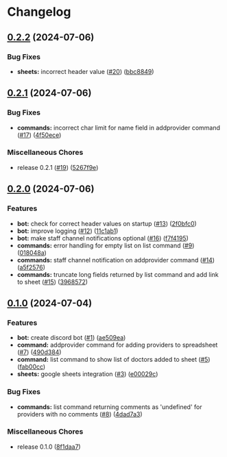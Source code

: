 # Changelog

## [0.2.2](https://github.com/Chattox/discosheets/compare/v0.2.1...v0.2.2) (2024-07-06)


### Bug Fixes

* **sheets:** incorrect header value ([#20](https://github.com/Chattox/discosheets/issues/20)) ([bbc8849](https://github.com/Chattox/discosheets/commit/bbc88499bda949422f76b2cae1955f3939f5bcf2))

## [0.2.1](https://github.com/Chattox/discosheets/compare/v0.2.0...v0.2.1) (2024-07-06)


### Bug Fixes

* **commands:** incorrect char limit for name field in addprovider command ([#17](https://github.com/Chattox/discosheets/issues/17)) ([4f50ece](https://github.com/Chattox/discosheets/commit/4f50ece5c06ca2ffd0ee6c99305eb50230ce3edd))


### Miscellaneous Chores

* release 0.2.1 ([#19](https://github.com/Chattox/discosheets/issues/19)) ([5267f9e](https://github.com/Chattox/discosheets/commit/5267f9e81ed5e7c3b4a461d8f14674c40fd85f6f))

## [0.2.0](https://github.com/Chattox/discosheets/compare/v0.1.0...v0.2.0) (2024-07-06)


### Features

* **bot:** check for correct header values on startup ([#13](https://github.com/Chattox/discosheets/issues/13)) ([2f0bfc0](https://github.com/Chattox/discosheets/commit/2f0bfc0bf0ebfc82d3d896f6e8f53ac813750ad3))
* **bot:** improve logging ([#12](https://github.com/Chattox/discosheets/issues/12)) ([11c1ab1](https://github.com/Chattox/discosheets/commit/11c1ab1e19a9b46bf74de043684babad7ab5ecdc))
* **bot:** make staff channel notifications optional ([#16](https://github.com/Chattox/discosheets/issues/16)) ([f7f4195](https://github.com/Chattox/discosheets/commit/f7f41953a2371679764ba47ad845a2fcb71281f1))
* **commands:** error handling for empty list on list command ([#9](https://github.com/Chattox/discosheets/issues/9)) ([018048a](https://github.com/Chattox/discosheets/commit/018048a91f685a166499cc7056e33ae02912a4bd))
* **commands:** staff channel notification on addprovider command ([#14](https://github.com/Chattox/discosheets/issues/14)) ([a5f2576](https://github.com/Chattox/discosheets/commit/a5f2576fe7115b82177c1fa982c155564848003e))
* **commands:** truncate long fields returned by list command and add link to sheet ([#15](https://github.com/Chattox/discosheets/issues/15)) ([3968572](https://github.com/Chattox/discosheets/commit/3968572162960e4b7ccab45e50e694fed2879a67))

## [0.1.0](https://github.com/Chattox/discosheets/compare/discosheets-v0.0.1...discosheets-v0.1.0) (2024-07-04)


### Features

* **bot:** create discord bot ([#1](https://github.com/Chattox/discosheets/issues/1)) ([ae509ea](https://github.com/Chattox/discosheets/commit/ae509eae312e7534c68a52578ed1ec9971e80ca8))
* **command:** addprovider command for adding providers to spreadsheet ([#7](https://github.com/Chattox/discosheets/issues/7)) ([490d384](https://github.com/Chattox/discosheets/commit/490d384d54dc38077419d4c91415a727ce6d867c))
* **command:** list command to show list of doctors added to sheet ([#5](https://github.com/Chattox/discosheets/issues/5)) ([fab00cc](https://github.com/Chattox/discosheets/commit/fab00cc9ca2f318d3fe5e9817c4d73e524be310e))
* **sheets:** google sheets integration ([#3](https://github.com/Chattox/discosheets/issues/3)) ([e00029c](https://github.com/Chattox/discosheets/commit/e00029c8d9f5afd01902070b34d63758df669cae))


### Bug Fixes

* **commands:** list command returning comments as 'undefined' for providers with no comments ([#8](https://github.com/Chattox/discosheets/issues/8)) ([4dad7a3](https://github.com/Chattox/discosheets/commit/4dad7a32c3f3814ef520d22377c04274d2ba4a68))


### Miscellaneous Chores

* release 0.1.0 ([8f1daa7](https://github.com/Chattox/discosheets/commit/8f1daa7258b334b1021526ecd9f4841d9e27ff83))
